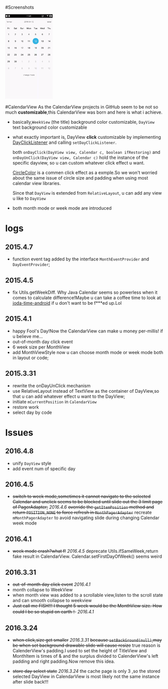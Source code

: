 #Screenshots

<img src="./resources/screen-1.gif" width="30%" height="30%">

#CalendarView
As the CalendarView projects in GitHub seem to be not so much **customizable**,this CalendarView was born and here is what i achieve.
- basically,`WeekView` (the title)  background color  customizable, `DayView` text   background color customizable
- what exactly important is, DayView **click**  customizable by implementing [DayClickListener](https://github.com/CallMeXYZ/CalendarView/blob/master/library/src/main/java/com/callmexyz/calendarview/dayclicklistener/DayClickListener.java) and calling  `setDayClickListener`. 

  both `onDayClick(DayView view, Calendar c, boolean ifRestoring)` and `onDayUnClick(DayView view, Calendar c)` hold the instance of the specific dayview, so u can custom whatever click effect u want.
  
  [CircleColor](https://github.com/CallMeXYZ/CalendarView/blob/master/library/src/main/java/com/callmexyz/calendarview/dayclicklistener/CircleColor.java) is a commen click effect as a exmple.So we won't worried about the same issue of circle size and padding when using most calendar view libraries.
  
  Since that `DayView` is extended from `RelativeLayout`, u can add any view u like to `DayView`
- both month mode or week mode are introduced 

# logs 
## 2015.4.7
- function event tag added by the interface `MonthEventProvider` and `DayEventProvider`;
## 2015.4.5
- fix Utils.getWeekDiff. Why Java Calendar seems so powerless when it comes to calculate difference!Maybe u can take a coffee time to look at [joda-time-android](https://github.com/dlew/joda-time-android) if u don't want to be f***ed up.Lol

## 2015.4.1
- happy Fool's Day!Now the CalendarView can make u money per-millis! if u believe me...
- out-of-month day click event
- 6 week size per MonthView
- add MonthViewStyle now u can choose month mode or week mode both in layout or code;

## 2015.3.31
- rewrite the onDayUnClick mechanism 
- use RelativeLayout instead of TextView as the container of DayView,so that u can add whatever effect u want to the DayView;
- initiate `mCurrentPosition` in `CalendarView`
- restore work 
- select day by code

# Issues
## 2016.4.8
- unify `DayView` style 
- add event num of specific day

## 2016.4.5
- ~~switch to week mode,sometimes it cannot navigate to the selected Calendar and unclick seems to be blocked until slide out the 3 limit page of PagerAdapter;~~ *2016.4.6*
  ~~override the `getItemPosition` method and return `POSITION_NONE` to force refresh in `MonthPagerAdapter`~~
  recreate `mMonthPagerAdapter` to avoid navigating slide during changing Calendar week mode

## 2016.4.1
- ~~week mode crash?what f!~~ *2016.4.5* deprecate Utils.ifSameWeek,return fake result in CalendarView. Calendar.setFirstDayOfWeek() seems weird

## 2016.3.31
- ~~out-of-month day click event~~ *2016.4.1*
- month collapse to WeekView
- when month view was added to a scrollable view,listen to the scroll state and can smooth collapse to weekview
- ~~Just call me FISH!!! I thought 5 week would be the MonthView size. How could I be so stupid on earth！~~ *2016.4.1*

## 2016.3.24
- ~~when click,size get smaller~~ *2016.3.31*
    ~~because `setBackGround(null)`,may be when set background drawable slide will cause resize~~
    true reason is CalenderView's padding.I used to set the height of TitleView and MonthItem is times of & and the surplus divided to CalenderView's left padding and right padding.Now remove this idea.
    
- ~~store day select state~~ *2016.3.24*
    the cache page is only 3 ,so the stored selected DayView in CalendarView is most likely not the same instance after slide back!!!
